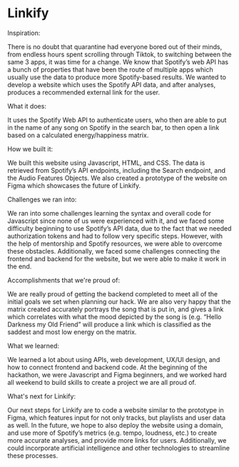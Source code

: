 # Linkify
Inspiration:

There is no doubt that quarantine had everyone bored out of their minds, from endless hours spent scrolling through Tiktok, to switching between the same 3 apps, it was time for a change. We know that Spotify’s web API has a bunch of properties that have been the route of multiple apps which usually use the data to produce more Spotify-based results. We wanted to develop a website which uses the Spotify API data, and after analyses, produces a recommended external link for the user. 

What it does:

It uses the Spotify Web API to authenticate users, who then are able to put in the name of any song on Spotify in the search bar, to then open a link based on a calculated energy/happiness matrix. 

How we built it: 

We built this website using Javascript, HTML, and CSS. The data is retrieved from Spotify’s API endpoints, including the Search endpoint, and the Audio Features Objects. We also created a prototype of the website on Figma which showcases the future of Linkify. 

Challenges we ran into:

We ran into some challenges learning the syntax and overall code for Javascript since none of us were experienced with it, and we faced some difficulty beginning to use Spotify’s API data, due to the fact that we needed authorization tokens and had to follow very specific steps. However, with the help of mentorship and Spotify resources, we were able to overcome these obstacles. Additionally, we faced some challenges connecting the frontend and backend for the website, but we were able to make it work in the end.

Accomplishments that we're proud of:

We are really proud of getting the backend completed to meet all of the initial goals we set when planning our hack. We are also very happy that the matrix created accurately portrays the song that is put in, and gives a link which correlates with what the mood depicted by the song is (e.g. “Hello Darkness my Old Friend” will produce a link which is classified as the saddest and most low energy on the matrix. 

What we learned:

We learned a lot about using APIs, web development, UX/UI design, and how to connect frontend and backend code. At the beginning of the hackathon, we were Javascript and Figma beginners, and we worked hard all weekend to build skills to create a project we are all proud of. 

What's next for Linkify:

Our next steps for Linkify are to code a website similar to the prototype in Figma, which features input for not only tracks, but playlists and user data as well. In the future, we hope to also deploy the website using a domain, and use more of Spotify’s metrics (e.g. tempo, loudness, etc.) to create more accurate analyses, and provide more links for users. Additionally, we could incorporate artificial intelligence and other technologies to streamline these processes. 


